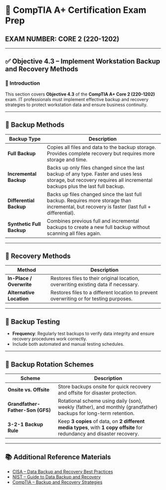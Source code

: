 # 🧠 CompTIA A+ Certification Exam Prep  
## EXAM NUMBER: CORE 2 (220-1202)

---

## ✅ Objective 4.3 – Implement Workstation Backup and Recovery Methods

### 🎯 Introduction

This section covers **Objective 4.3** of the **CompTIA A+ Core 2 (220-1202)** exam. IT professionals must implement effective backup and recovery strategies to protect workstation data and ensure business continuity.

---

## 💾 Backup Methods

| Backup Type | Description |
|-------------|-------------|
| **Full Backup** | Copies all files and data to the backup storage. Provides complete recovery but requires more storage and time. |
| **Incremental Backup** | Backs up only files changed since the last backup of any type. Faster and uses less storage, but recovery requires all incremental backups plus the last full backup. |
| **Differential Backup** | Backs up files changed since the last full backup. Requires more storage than incremental, but recovery is faster (last full + differential). |
| **Synthetic Full Backup** | Combines previous full and incremental backups to create a new full backup without scanning all files again. |

---

## 🔄 Recovery Methods

| Method | Description |
|--------|-------------|
| **In-Place / Overwrite** | Restores files to their original location, overwriting existing data if necessary. |
| **Alternative Location** | Restores files to a different location to prevent overwriting or for testing purposes. |

---

## 🧪 Backup Testing

- **Frequency**: Regularly test backups to verify data integrity and ensure recovery procedures work correctly.  
- Include both automated and manual testing schedules.

---

## 🔁 Backup Rotation Schemes

| Scheme | Description |
|--------|-------------|
| **Onsite vs. Offsite** | Store backups onsite for quick recovery and offsite for disaster protection. |
| **Grandfather-Father-Son (GFS)** | Rotational scheme using daily (son), weekly (father), and monthly (grandfather) backups for long-term retention. |
| **3-2-1 Backup Rule** | Keep **3 copies** of data, on **2 different media types**, with **1 copy offsite** for redundancy and disaster recovery. |

---

## 📚 Additional Reference Materials

- [CISA – Data Backup and Recovery Best Practices](https://www.cisa.gov/resources-tools/resources/data-backup-and-recovery)  
- [NIST – Guide to Data Backup and Recovery](https://csrc.nist.gov/publications/detail/sp/800-34/rev-1/final)  
- [CompTIA – Backup and Recovery Strategies](https://www.comptia.org/content/guides/data-backup-and-recovery)  

